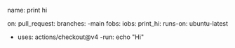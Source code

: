 name: print hi

on:
pull_request:
branches:
-main
fobs:
iobs:
print_hi:
runs-on: ubuntu-latest
- uses: actions/checkout@v4
-run: 
echo "Hi"
